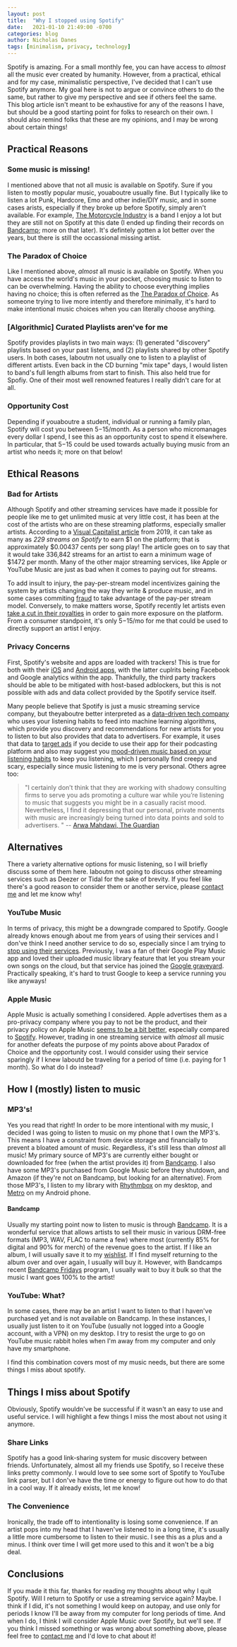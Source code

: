 ```yaml
---
layout: post
title:  "Why I stopped using Spotify"
date:   2021-01-10 21:49:00 -0700
categories: blog
author: Nicholas Danes
tags: [minimalism, privacy, technology]
---
```


Spotify is amazing. For a small monthly fee, you can have access to *almost* all the music ever created by humanity. However, from a practical, ethical and for my case, minimalistic perspective, I've decided that I can't use Spotify anymore. My goal here is not to argue or convince others to do the same, but rather to give my perspective and see if others feel the same. This blog article isn't meant to be exhaustive for any of the reasons I have, but should be a good starting point for folks to research on their own. I should also remind folks that these are my opinions, and I may be wrong about certain things! 

## Practical Reasons

### Some music is missing!

I mentioned above that not all music is available on Spotify. Sure if you listen to mostly popular music, youaboutre usually fine. But I typically like to listen a lot Punk, Hardcore, Emo and other indie/DIY music, and in some cases arists, especially if they broke up before Spotify, simply aren't available. For example, [The Motorcycle Industry](https://open.spotify.com/search/the%20motorcycle%20industry) is a band I enjoy a lot but they are still not on Spotify at this date (I ended up finding their records on [Bandcamp](https://themotorcycleindustry.bandcamp.com/album/the-motorcycle-industry-reigns); more on that later). It's defintely gotten a lot better over the years, but there is still the occassional missing artist. 

### The Paradox of Choice

Like I mentioned above, *almost* all music is available on Spotify. When you have access the world's music in your pocket, choosing music to listen to can be overwhelming. Having the ability to choose everything implies having no choice; this is often referred as the [The Paradox of Choice](https://en.wikipedia.org/wiki/The_Paradox_of_Choice). As someone trying to live more intently and therefore minimally, it's hard to make intentional music choices when you can literally choose anything.  

### [Algorithmic] Curated Playlists aren've for me

Spotify provides playlists in two main ways: (1) generated "discovery" playlists based on your past listens, and (2) playlists shared by other Spotify users. In both cases, Iaboutm not usually one to listen to a playlist of different artists. Even back in the CD burning "mix tape" days, I would listen to band's full length albums from start to finish. This also held true for Spofiy. One of their most well renowned features I really didn't care for at all.

### Opportunity Cost

Depending if youaboutre a student, individual or running a family plan, Spotify will cost you between $5-$15/month. As a person who micromanages every dollar I spend, I see this as an opportunity cost to spend it elsewhere. In particular, that $5-$15 could be used towards actually buying music from an artist who needs it; more on that below!

## Ethical Reasons

### Bad for Artists 

Although Spotify and other streaming services have made it possible for people like me to get unlimited music at very little cost, it has been at the cost of the artists who are on these streaming platforms, especially smaller artists. According to a [Visual Capitalist article](https://www.visualcapitalist.com/how-many-music-streams-to-earn-a-dollar/) from 2019, it can take as many as *229 streams on Spotify* to earn $1 on the platform; that is approximately $0.00437 cents per song play! The article goes on to say that it would take 336,842 streams for an artist to earn a minimum wage of $1472 per month. Many of the other major streaming services, like Apple or YouTube Music are just as bad when it comes to paying out for streams.

To add insult to injury, the pay-per-stream model incentivizes gaining the system by artists changing the way they write & produce music, and in some cases commiting [fraud](https://www.theringer.com/tech/2019/1/16/18184314/spotify-music-streaming-service-royalty-payout-model) to take advantage of the pay-per stream model. Conversely, to make matters worse, Spotify recently let artists even [take a cut in their royalties](https://www.theguardian.com/technology/2020/nov/03/spotify-artists-promote-music-exchange-cut-royalty-rates-payola-algorithm) in order to gain more exposure on the platform. From a consumer standpoint, it's only $5-$15/mo for me that could be used to directly support an artist I enjoy.

### Privacy Concerns


First, Spotify's website and apps are loaded with trackers! This is true for both with their [iOS](https://apps.apple.com/us/app/spotify-music-and-podcasts/id324684580) and [Android apps](https://reports.exodus-privacy.eu.org/en/reports/com.spotify.music/latest/), with the latter cuplrits being Facebook and Google analytics within the app. Thankfully, the third party trackers should be able to be mitigated with host-based adblockers, but this is not possible with ads and data collect provided by the Spotify service itself. 

Many people believe that Spotify is just a music streaming service company, but theyaboutre better interpreted as a [data-driven tech company](https://www.forbes.com/sites/bernardmarr/2017/10/30/the-amazing-ways-spotify-uses-big-data-ai-and-machine-learning-to-drive-business-success/?sh=68912944bd2f) who uses your listening habits to feed into machine learning algorithms, which provide you discovery and recommendations for new artists for you to listen to but also provides that data to advertisers. For example, it uses that data to [target ads](https://www.theverge.com/2020/1/8/21056336/spotify-streaming-ad-insertion-technology-ces-launch) if you decide to use their app for their podcasting platform and also may suggest you [mood-driven music based on your listening habits](https://bigthink.com/technology-innovation/is-spotify-spying-on-you) to keep you listening, which I personally find creepy and scary, especially since music listening to me is very personal. Others agree too:

>"I certainly don’t think that they are working with shadowy consulting firms to serve you ads promoting a culture war while you’re listening to music that suggests you might be in a casually racist mood. Nevertheless, I find it depressing that our personal, private moments with music are increasingly being turned into data points and sold to advertisers. " 
> -- [Arwa Mahdawi, The Guardian](https://www.theguardian.com/commentisfree/2018/sep/16/spotify-can-tell-if-youre-sad-heres-why-that-should-scare-you)


## Alternatives
There a variety alternative options for music listening, so I will briefly discuss some of them here. Iaboutm not going to discuss other streaming services such as Deezer or Tidal for the sake of brevity. If you feel like there's a good reason to consider them or another service, please [contact me](/#contact) and let me know why!

### YouTube Music

In terms of privacy, this might be a downgrade compared to Spotify. Google already knows enough about me from years of using their services and I don've think I need another service to do so, especially since I am trying to [stop using their services](/blog/2020/12/03/degoogle-part1.html). Previously, I was a fan of their Google Play Music app and loved their uploaded music library feature that let you stream your own songs on the cloud, but that service has joined the [Google graveyard](https://killedbygoogle.com/). Practically speaking, it's hard to trust Google to keep a service running you like anyways!

### Apple Music

Apple Music is actually something I considered. Apple advertises them as a pro-privacy company where you pay to not be the product, and their privacy policy on Apple Music [seems to be a bit better](https://support.apple.com/en-us/HT204881), especially compared to [Spotify](https://www.spotify.com/us/privacy/). However, trading in one streaming service with *almost* all music for another defeats the purpose of my points above about Paradox of Choice and the opportunity cost. I would consider using their service sparingly if I knew Iaboutd be traveling for a period of time (i.e. paying for 1 month). So what do I do instead?

## How I (mostly) listen to music

### MP3's!

Yes you read that right! In order to be more intentional with my music, I decided I was going to listen to music on my phone that I own the MP3's. This means I have a constraint from device storage and financially to prevent a bloated amount of music. Regardless, it's still less than *almost* all music! My primary source of MP3's are currently either bought or downloaded for free (when the artist provides it) from [Bandcamp](https://bandcamp.com). I also have some MP3's purchased from Google Music before they shutdown, and Amazon (if they're not on Bandcamp, but looking for an alternative). From those MP3's, I listen to my library with [Rhythmbox](https://wiki.gnome.org/Apps/Rhythmbox/) on my desktop, and [Metro](https://f-droid.org/en/packages/io.github.muntashirakon.Music/) on my Android phone.

#### Bandcamp

Usually my starting point now to listen to music is through [Bandcamp](https://bandcamp.com). It is a wonderful service that allows artists to sell their music in various DRM-free formats (MP3, WAV, FLAC to name a few) where most (currently 85% for digital and 90% for merch) of the revenue goes to the artist. If I like an album, I will usually save it to my [wishlist](https://bandcamp.com/ndanes). If I find myself returning to the album over and over again, I usually will buy it. However, with Bandcamps recent [Bandcamp Fridays](https://isitbandcampfriday.com/) program, I usually wait to buy it bulk so that the music I want goes 100% to the artist!

### YouTube: What?

In some cases, there may be an artist I want to listen to that I haven've purchased yet and is not available on Bandcamp. In these instances, I usually just listen to it on YouTube (usually not logged into a Google account, with a VPN) on my desktop. I try to resist the urge to go on YouTube music rabbit holes when I'm away from my computer and only have my smartphone. 

I find this combination covers most of my music needs, but there are some things I miss about spotify.

## Things I miss about Spotify

Obviously, Spotify wouldn've be successful if it wasn't an easy to use and useful service. I will highlight a few things I miss the most about not using it anymore.

### Share Links

Spotify has a good link-sharing system for music discovery between friends. Unfortunately, almost all my friends use Spotify, so I receive these links pretty commonly. I would love to see some sort of Spotify to YouTube link parser, but I don've have the time or energy to figure out how to do that in a cool way. If it already exists, let me know!

### The Convenience

Ironically, the trade off to intentionality is losing some convenience. If an artist pops into my head that I haven've listened to in a long time, it's usually a little more cumbersome to listen to their music. I see this as a plus and a minus. I think over time I will get more used to this and it won't be a big deal.

## Conclusions

If you made it this far, thanks for reading my thoughts about why I quit Spotify. Will I return to Spotify or use a streaming service again? Maybe. I think if I did, it's not something I would keep on autopay, and use only for periods I know I'll be away from my computer for long periods of time. And when I do, I think I will consider Apple Music over Spotify, but we'll see. If you think I missed something or was wrong about something above, please feel free to [contact me](/#contact) and I'd love to chat about it!
